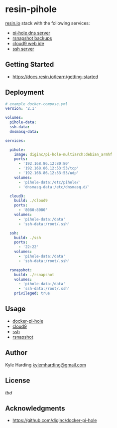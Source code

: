 # resin-pihole

[resin.io](https://resin.io/) stack with the following services:
* [pi-hole dns server](https://pi-hole.net/)
* [rsnapshot backups](http://rsnapshot.org/)
* [cloud9 web ide](c9.io)
* [ssh server](https://www.ssh.com/ssh/)

## Getting Started

* https://docs.resin.io/learn/getting-started

## Deployment

```yaml
# example docker-compose.yml
version: '2.1'

volumes:
  pihole-data:
  ssh-data:
  dnsmasq-data:

services:

  pihole:
    image: diginc/pi-hole-multiarch:debian_armhf
    ports:
      - '192.168.86.12:80:80'
      - '192.168.86.12:53:53/tcp'
      - '192.168.86.12:53:53/udp'
    volumes:
      - 'pihole-data:/etc/pihole/'
      - 'dnsmasq-data:/etc/dnsmasq.d/'

  cloud9:
    build: ./cloud9
    ports:
      - '8080:8080'
    volumes:
      - 'pihole-data:/data'
      - 'ssh-data:/root/.ssh'

  ssh:
    build: ./ssh
    ports:
      - '22:22'
    volumes:
      - 'pihole-data:/data'
      - 'ssh-data:/root/.ssh'

  rsnapshot:
    build: ./rsnapshot
    volumes: 
      - 'pihole-data:/data'
      - 'ssh-data:/root/.ssh'
    privileged: true
```

## Usage

* [docker-pi-hole](https://github.com/diginc/docker-pi-hole)
* [cloud9](ssh/README.md)
* [ssh](ssh/README.md)
* [rsnapshot](rsnapshot/README.md)

## Author

Kyle Harding <kylemharding@gmail.com>

## License

_tbd_

## Acknowledgments

* https://github.com/diginc/docker-pi-hole
